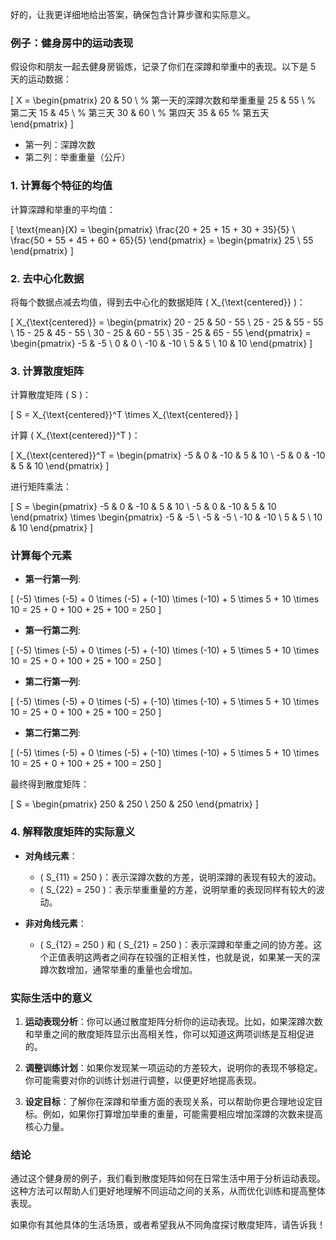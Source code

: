 好的，让我更详细地给出答案，确保包含计算步骤和实际意义。

### 例子：健身房中的运动表现

假设你和朋友一起去健身房锻炼，记录了你们在深蹲和举重中的表现。以下是 5 天的运动数据：

\[
X = \begin{pmatrix}
20 & 50 \\  % 第一天的深蹲次数和举重重量
25 & 55 \\  % 第二天
15 & 45 \\  % 第三天
30 & 60 \\  % 第四天
35 & 65     % 第五天
\end{pmatrix}
\]

- 第一列：深蹲次数
- 第二列：举重重量（公斤）

### 1. **计算每个特征的均值**

计算深蹲和举重的平均值：

\[
\text{mean}(X) = \begin{pmatrix}
\frac{20 + 25 + 15 + 30 + 35}{5} \\
\frac{50 + 55 + 45 + 60 + 65}{5}
\end{pmatrix} = \begin{pmatrix}
25 \\
55
\end{pmatrix}
\]

### 2. **去中心化数据**

将每个数据点减去均值，得到去中心化的数据矩阵 \( X_{\text{centered}} \)：

\[
X_{\text{centered}} = \begin{pmatrix}
20 - 25 & 50 - 55 \\
25 - 25 & 55 - 55 \\
15 - 25 & 45 - 55 \\
30 - 25 & 60 - 55 \\
35 - 25 & 65 - 55
\end{pmatrix} = \begin{pmatrix}
-5 & -5 \\
0 & 0 \\
-10 & -10 \\
5 & 5 \\
10 & 10
\end{pmatrix}
\]

### 3. **计算散度矩阵**

计算散度矩阵 \( S \)：

\[
S = X_{\text{centered}}^T \times X_{\text{centered}}
\]

计算 \( X_{\text{centered}}^T \)：

\[
X_{\text{centered}}^T = \begin{pmatrix}
-5 & 0 & -10 & 5 & 10 \\
-5 & 0 & -10 & 5 & 10
\end{pmatrix}
\]

进行矩阵乘法：

\[
S = \begin{pmatrix}
-5 & 0 & -10 & 5 & 10 \\
-5 & 0 & -10 & 5 & 10
\end{pmatrix} \times \begin{pmatrix}
-5 & -5 \\
-5 & -5 \\
-10 & -10 \\
5 & 5 \\
10 & 10
\end{pmatrix}
\]

### 计算每个元素

- **第一行第一列**:

\[
(-5) \times (-5) + 0 \times (-5) + (-10) \times (-10) + 5 \times 5 + 10 \times 10 = 25 + 0 + 100 + 25 + 100 = 250
\]

- **第一行第二列**:

\[
(-5) \times (-5) + 0 \times (-5) + (-10) \times (-10) + 5 \times 5 + 10 \times 10 = 25 + 0 + 100 + 25 + 100 = 250
\]

- **第二行第一列**:

\[
(-5) \times (-5) + 0 \times (-5) + (-10) \times (-10) + 5 \times 5 + 10 \times 10 = 25 + 0 + 100 + 25 + 100 = 250
\]

- **第二行第二列**:

\[
(-5) \times (-5) + 0 \times (-5) + (-10) \times (-10) + 5 \times 5 + 10 \times 10 = 25 + 0 + 100 + 25 + 100 = 250
\]

最终得到散度矩阵：

\[
S = \begin{pmatrix}
250 & 250 \\
250 & 250
\end{pmatrix}
\]

### 4. **解释散度矩阵的实际意义**

- **对角线元素**：
  - \( S_{11} = 250 \)：表示深蹲次数的方差，说明深蹲的表现有较大的波动。
  - \( S_{22} = 250 \)：表示举重重量的方差，说明举重的表现同样有较大的波动。

- **非对角线元素**：
  - \( S_{12} = 250 \) 和 \( S_{21} = 250 \)：表示深蹲和举重之间的协方差。这个正值表明这两者之间存在较强的正相关性，也就是说，如果某一天的深蹲次数增加，通常举重的重量也会增加。

### 实际生活中的意义

1. **运动表现分析**：你可以通过散度矩阵分析你的运动表现。比如，如果深蹲次数和举重之间的散度矩阵显示出高相关性，你可以知道这两项训练是互相促进的。

2. **调整训练计划**：如果你发现某一项运动的方差较大，说明你的表现不够稳定。你可能需要对你的训练计划进行调整，以便更好地提高表现。

3. **设定目标**：了解你在深蹲和举重方面的表现关系，可以帮助你更合理地设定目标。例如，如果你打算增加举重的重量，可能需要相应增加深蹲的次数来提高核心力量。

### 结论

通过这个健身房的例子，我们看到散度矩阵如何在日常生活中用于分析运动表现。这种方法可以帮助人们更好地理解不同运动之间的关系，从而优化训练和提高整体表现。

如果你有其他具体的生活场景，或者希望我从不同角度探讨散度矩阵，请告诉我！
